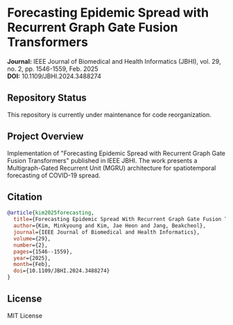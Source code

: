 # Forecasting Epidemic Spread with Recurrent Graph Gate Fusion Transformers

**Journal:** IEEE Journal of Biomedical and Health Informatics (JBHI), vol. 29, no. 2, pp. 1546-1559, Feb. 2025  
**DOI:** 10.1109/JBHI.2024.3488274

## Repository Status

This repository is currently under maintenance for code reorganization.

## Project Overview

Implementation of "Forecasting Epidemic Spread with Recurrent Graph Gate Fusion Transformers" published in IEEE JBHI. The work presents a Multigraph-Gated Recurrent Unit (MGRU) architecture for spatiotemporal forecasting of COVID-19 spread.

## Citation

```bibtex
@article{kim2025forecasting,
  title={Forecasting Epidemic Spread With Recurrent Graph Gate Fusion Transformers},
  author={Kim, Minkyoung and Kim, Jae Heon and Jang, Beakcheol},
  journal={IEEE Journal of Biomedical and Health Informatics},
  volume={29},
  number={2},
  pages={1546--1559},
  year={2025},
  month={Feb},
  doi={10.1109/JBHI.2024.3488274}
}
```

## License

MIT License 
